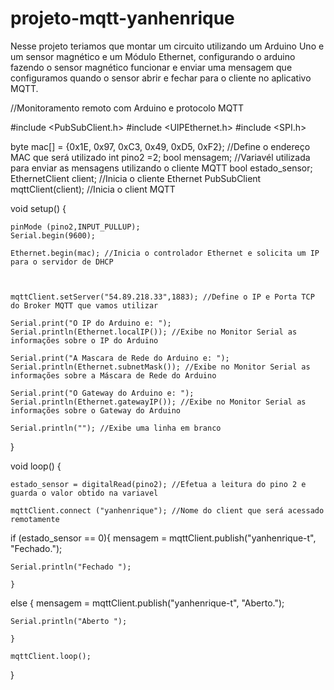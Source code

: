# projeto-mqtt-yanhenrique

Nesse projeto teriamos que montar um circuito utilizando um Arduino Uno e um sensor magnético e um Módulo Ethernet,
configurando o arduino fazendo o sensor magnético funcionar e enviar uma mensagem que configuramos quando o sensor abrir e fechar para o cliente no aplicativo MQTT.

//Monitoramento remoto com Arduino e protocolo MQTT

#include <PubSubClient.h>
#include <UIPEthernet.h>
#include <SPI.h>


byte mac[] = {0x1E, 0x97, 0xC3, 0x49, 0xD5, 0xF2}; //Define o endereço MAC que será utilizado
int pino2 =2;
bool mensagem; //Variavél utilizada para enviar as mensagens utilizando o cliente MQTT
bool estado_sensor;
EthernetClient client; //Inicia o cliente Ethernet
PubSubClient mqttClient(client); //Inicia o client MQTT

void setup() {

    
    pinMode (pino2,INPUT_PULLUP);
    Serial.begin(9600);
    
    Ethernet.begin(mac); //Inicia o controlador Ethernet e solicita um IP para o servidor de DHCP
    
    

    mqttClient.setServer("54.89.218.33",1883); //Define o IP e Porta TCP do Broker MQTT que vamos utilizar

    Serial.print("O IP do Arduino e: ");
    Serial.println(Ethernet.localIP()); //Exibe no Monitor Serial as informações sobre o IP do Arduino

    Serial.print("A Mascara de Rede do Arduino e: ");
    Serial.println(Ethernet.subnetMask()); //Exibe no Monitor Serial as informações sobre a Máscara de Rede do Arduino

    Serial.print("O Gateway do Arduino e: ");
    Serial.println(Ethernet.gatewayIP()); //Exibe no Monitor Serial as informações sobre o Gateway do Arduino

    Serial.println(""); //Exibe uma linha em branco


  }

void loop() {

    estado_sensor = digitalRead(pino2); //Efetua a leitura do pino 2 e guarda o valor obtido na variavel
 
    mqttClient.connect ("yanhenrique"); //Nome do client que será acessado remotamente

if (estado_sensor == 0){
    mensagem = mqttClient.publish("yanhenrique-t", "Fechado.");
    
    Serial.println("Fechado ");
    
    }

else {
    mensagem = mqttClient.publish("yanhenrique-t", "Aberto.");
    
    Serial.println("Aberto ");
    
    }
    
    mqttClient.loop();
    
}
